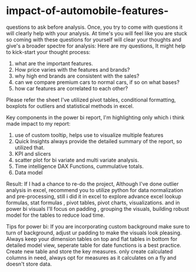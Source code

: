 # impact-of-automobile-features-
questions to ask before analysis. Once, you try to come with questions it will clearly help with your analysis. At time's you will feel like you are stuck so coming with these questions for yourself will clear your thoughts and give's a broader spectre for analysis:
Here are my questions, It might help to kick-start your thought process:
1) what are the important features.
2) How price varies with the features and brands?
3) why high end brands are consistent with the sales?
4) can we compare premium cars to normal cars, if so on what bases?
5) how car features are correlated to each other?

Please refer the sheet I've utilized pivot tables, conditional formatting, boxplots for outliers and statistical methods in excel.

Key components in the power bi report, I'm highlighting only which i think made impact to my report:
1) use of custom tooltip, helps use to visualize multiple features
2) Quick Insights always provide the detailed summary of the report, so utilized that.
3) KPI and slicers
4) scatter plot for bi variate and multi variate analysis.
5) Time intelligence DAX Functions, cummulative totals.
6) Data model

Result: If I had a chance to re-do the project, Although I've done outlier analysis in excel, recommend you to utilize python for data normalization and pre-processing,
still i did it in excel to explore advance excel lookup formulas, stat formulas , pivot tables, pivot charts, visualizations.
and in power bi visuals I'll focus on padding , grouping the visuals, building robust model for the tables to reduce load time.

Tips for power bi:
If you are incorporating custom background make sure to turn of background, adjust ur padding to make the visuals look pleasing.
Always keep your dimension tables on top and flat tables in bottom for detailed model view, seperate table for date functions is a best practice.
Create new table and store the key measures.
only create calculated columns in need, always opt for measures as it calculates on a fly and doesn't store data. 
